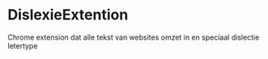 # DislexieExtention
Chrome extension dat alle tekst van websites omzet in en speciaal dislectie letertype 
